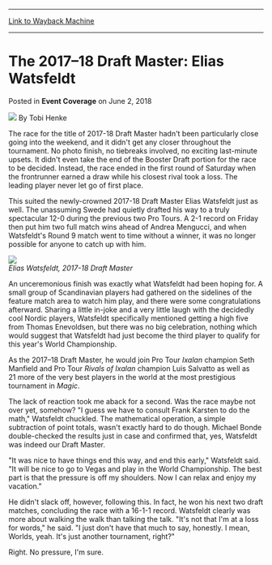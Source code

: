 
---
[Link to Wayback Machine](https://web.archive.org/web/20181110214145/https://magic.wizards.com/en/events/coverage/ptdom/2017%E2%80%9318-draft-master-elias-watsfeldt-2018-06-02)

[_metadata_:author]:- "Tobi Henke"
[_metadata_:description]:- "The race for the title of 2017-18 Draft Master hadn't been particularly close going into the weekend, and it didn't get any closer throughout the tournament. No photo finish, no tiebreaks involved, no exciting last-minute upsets. It didn't even take the end of the Booster Draft portion for the race to be decided. Instead, the race ended in the first round of Saturday when the frontrunner earned a draw while his closest rival took a loss. The leading player never let go of first place."
[_metadata_:generator]:- "Drupal 7 (http://drupal.org)"
[_metadata_:node]:- "1293001"
[_metadata_:publish_date]:- "2018-06-02"
[_metadata_:source]:- "div-main-content"
[_metadata_:title]:- "The 2017–18 Draft Master: Elias Watsfeldt"
[_metadata_:wayback_capture_timestamp]:- "2018-11-10 21:41:45"
[_metadata_:wayback_raw_url]:- "https://web.archive.org/web/20181110214145id_/https://magic.wizards.com/en/events/coverage/ptdom/2017%E2%80%9318-draft-master-elias-watsfeldt-2018-06-02"
[_metadata_:wayback_url]:- "https://magic.wizards.com/en/events/coverage/ptdom/2017%E2%80%9318-draft-master-elias-watsfeldt-2018-06-02"
---


The 2017–18 Draft Master: Elias Watsfeldt
=========================================



 Posted in **Event Coverage**
 on June 2, 2018 






![](https://media.magic.wizards.com/styles/auth_small/public/images/person/henke_author.jpg)
By Tobi Henke











The race for the title of 2017-18 Draft Master hadn't been particularly close going into the weekend, and it didn't get any closer throughout the tournament. No photo finish, no tiebreaks involved, no exciting last-minute upsets. It didn't even take the end of the Booster Draft portion for the race to be decided. Instead, the race ended in the first round of Saturday when the frontrunner earned a draw while his closest rival took a loss. The leading player never let go of first place.


This suited the newly-crowned 2017-18 Draft Master Elias Watsfeldt just as well. The unassuming Swede had quietly drafted his way to a truly spectacular 12-0 during the previous two Pro Tours. A 2-1 record on Friday then put him two full match wins ahead of Andrea Mengucci, and when Watsfeldt's Round 9 match went to time without a winner, it was no longer possible for anyone to catch up with him.


![](https://media.wizards.com/2018/events/ptdom/watsfeldt_draftmaster.jpg)  
*Elias Watsfeldt, 2017-18 Draft Master*


An unceremonious finish was exactly what Watsfeldt had been hoping for. A small group of Scandinavian players had gathered on the sidelines of the feature match area to watch him play, and there were some congratulations afterward. Sharing a little in-joke and a very little laugh with the decidedly cool Nordic players, Watsfeldt specifically mentioned getting a high five from Thomas Enevoldsen, but there was no big celebration, nothing which would suggest that Watsfeldt had just become the third player to qualify for this year's World Championship.


As the 2017–18 Draft Master, he would join Pro Tour *Ixalan* champion Seth Manfield and Pro Tour *Rivals of Ixalan* champion Luis Salvatto as well as 21 more of the very best players in the world at the most prestigious tournament in *Magic*.


The lack of reaction took me aback for a second. Was the race maybe not over yet, somehow? "I guess we have to consult Frank Karsten to do the math," Watsfeldt chuckled. The mathematical operation, a simple subtraction of point totals, wasn't exactly hard to do though. Michael Bonde double-checked the results just in case and confirmed that, yes, Watsfeldt was indeed our Draft Master.


"It was nice to have things end this way, and end this early," Watsfeldt said. "It will be nice to go to Vegas and play in the World Championship. The best part is that the pressure is off my shoulders. Now I can relax and enjoy my vacation."


He didn't slack off, however, following this. In fact, he won his next two draft matches, concluding the race with a 16-1-1 record. Watsfeldt clearly was more about walking the walk than talking the talk. "It's not that I'm at a loss for words," he said. "I just don't have that much to say, honestly. I mean, Worlds, yeah. It's just another tournament, right?"


Right. No pressure, I'm sure.







